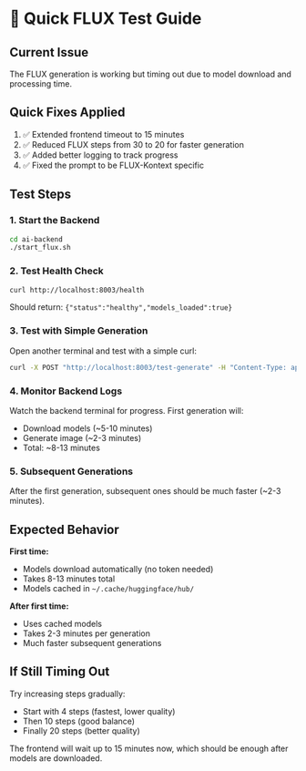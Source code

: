 # 🧪 Quick FLUX Test Guide

## Current Issue
The FLUX generation is working but timing out due to model download and processing time.

## Quick Fixes Applied
1. ✅ Extended frontend timeout to 15 minutes
2. ✅ Reduced FLUX steps from 30 to 20 for faster generation
3. ✅ Added better logging to track progress
4. ✅ Fixed the prompt to be FLUX-Kontext specific

## Test Steps

### 1. Start the Backend
```bash
cd ai-backend
./start_flux.sh
```

### 2. Test Health Check
```bash
curl http://localhost:8003/health
```
Should return: `{"status":"healthy","models_loaded":true}`

### 3. Test with Simple Generation
Open another terminal and test with a simple curl:
```bash
curl -X POST "http://localhost:8003/test-generate" -H "Content-Type: application/json"
```

### 4. Monitor Backend Logs
Watch the backend terminal for progress. First generation will:
- Download models (~5-10 minutes)
- Generate image (~2-3 minutes)
- Total: ~8-13 minutes

### 5. Subsequent Generations
After the first generation, subsequent ones should be much faster (~2-3 minutes).

## Expected Behavior

**First time:**
- Models download automatically (no token needed)
- Takes 8-13 minutes total
- Models cached in `~/.cache/huggingface/hub/`

**After first time:**
- Uses cached models
- Takes 2-3 minutes per generation
- Much faster subsequent generations

## If Still Timing Out

Try increasing steps gradually:
- Start with 4 steps (fastest, lower quality)
- Then 10 steps (good balance)
- Finally 20 steps (better quality)

The frontend will wait up to 15 minutes now, which should be enough after models are downloaded.